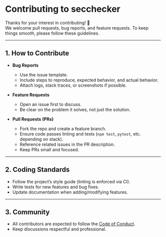 # Contributing to secchecker

Thanks for your interest in contributing! 🎉  
We welcome pull requests, bug reports, and feature requests. To keep things smooth, please follow these guidelines.

---

## 1. How to Contribute

- **Bug Reports**  
  - Use the issue template.  
  - Include steps to reproduce, expected behavior, and actual behavior.  
  - Attach logs, stack traces, or screenshots if possible.  

- **Feature Requests**  
  - Open an issue first to discuss.  
  - Be clear on the problem it solves, not just the solution.  

- **Pull Requests (PRs)**  
  - Fork the repo and create a feature branch.  
  - Ensure code passes linting and tests (`npm test`, `pytest`, etc. depending on stack).  
  - Reference related issues in the PR description.  
  - Keep PRs small and focused.  

---

## 2. Coding Standards

- Follow the project’s style guide (linting is enforced via CI).  
- Write tests for new features and bug fixes.  
- Update documentation when adding/modifying features.  

---

## 3. Community

- All contributors are expected to follow the [Code of Conduct](CODE_OF_CONDUCT.md).  
- Keep discussions respectful and professional.  
